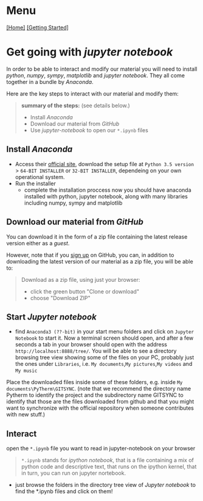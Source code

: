 # Menu

[[Home]](../../../index) [[Getting Started]](../../GettingStarted)

# Get going with *jupyter notebook*

In order to be able to interact and modify our material you will need to install *python*, *numpy*, *sympy*, *matplotlib* and *jupyter notebook*. They all come together in a bundle by *Anaconda*.

Here are the key steps to interact with our material and modify them:

> **summary of the steps:** (see details below.)
>- Install *Anaconda*
>- Download our material from *GitHub*
>- Use *jupyter-notebook* to open our `*.ipynb` files

## Install *Anaconda*
* Access their [official site](https://www.continuum.io/downloads#windows), download the setup file at `Python 3.5 version` > `64-BIT INSTALLER` or `32-BIT INSTALLER`, dependeing on your own operational system.
* Run the installer
  * complete the installation proccess
  now you should have anaconda installed with python, jupyter notebook, along with many libraries including numpy, sympy and matplotlib

## Download our material from *GitHub*
You can download it in the form of a zip file containing the latest release version either as a *guest*.

However, note that if you [sign up](https://github.com/join?source=header-home) on GitHub, you can, in addition to downloading the latest version of our material as a zip file, you will be able to:

> Download as a zip file, using just your browser:
>* click the green button "Clone or download"
>* choose "Download ZIP"

## Start *Jupyter notebook*
* find `Anaconda3 (??-bit)` in your start menu folders and click on `Jupyter Notebook` to start it.
Now a terminal screen should open, and after a few seconds a tab in your browser should open with the address `http://localhost:8888/tree/`.
You will be able to see a directory browsing tree view showing some of the files on your PC, probably just the ones under `Libraries`, i.e. `My documents`,`My pictures`,`My videos` and `My music`

Place the downloaded files inside some of these folders, e.g. inside `My documents\PyTherm\GITSYNC`. (note that we recommend the directory name Pytherm to identify the project and the subdirectory name GITSYNC to identify that those are the files downloaded from github and that you might want to synchronize with the official repository when someone contributes with new stuff.)

## Interact

open the `*.ipynb` file you want to read in jupyter-notebook on your browser
>`*.ipynb` stands for *ipython notebook*, that is a file containing a mix of python code and descriptive text, that runs on the ipython kernel, that in turn, you can run on jupyter nortebook.

* just browse the folders in the directory tree view of *Jupyter notebook* to find the *.ipynb files and click on them!
